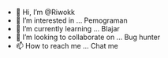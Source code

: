 - 👋 Hi, I’m @Riwokk
- 👀 I’m interested in ... Pemograman
- 🌱 I’m currently learning ... Blajar
- 💞️ I’m looking to collaborate on ... Bug hunter
- 📫 How to reach me ... Chat me 

<!---
Riwokk/Riwokk is a ✨ special ✨ repository because its `README.md` (this file) appears on your GitHub profile.
You can click the Preview link to take a look at your changes.
--->
